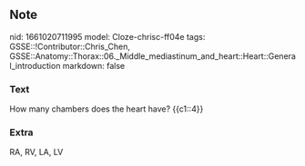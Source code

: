 ## Note
nid: 1661020711995
model: Cloze-chrisc-ff04e
tags: GSSE::!Contributor::Chris_Chen, GSSE::Anatomy::Thorax::06._Middle_mediastinum_and_heart::Heart::General_introduction
markdown: false

### Text
<div class='toggle'>
  How many chambers does the heart have? {{c1::4}}
</div>

### Extra
<p id="14abd8df-23ee-4aa3-b318-3a9e1e0968e9" class="">RA, RV, LA,
LV
